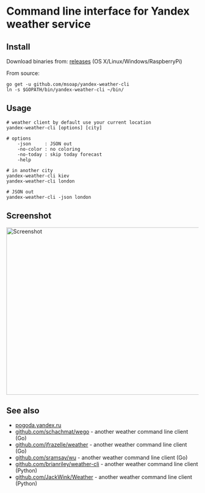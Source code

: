 Command line interface for Yandex weather service
=================================================

Install
-------------------

Download binaries from: [releases](https://github.com/msoap/yandex-weather-cli/releases) (OS X/Linux/Windows/RaspberryPi)

From source:

    go get -u github.com/msoap/yandex-weather-cli
    ln -s $GOPATH/bin/yandex-weather-cli ~/bin/

Usage
-----

    # weather client by default use your current location
    yandex-weather-cli [options] [city]

    # options
        -json     : JSON out
        -no-color : no coloring
        -no-today : skip today forecast
        -help

    # in another city
    yandex-weather-cli kiev
    yandex-weather-cli london

    # JSON out
    yandex-weather-cli -json london

Screenshot
----------
<img src="https://raw.githubusercontent.com/msoap/yandex-weather-cli/misc/img/yandex-weather.go.2015-03-28.0.screenshot.png" align="center" alt="Screenshot" height="439" width="604">

See also
--------

  * [pogoda.yandex.ru](https://pogoda.yandex.ru/)
  * [github.com/schachmat/wego](https://github.com/schachmat/wego) - another weather command line client (Go)
  * [github.com/jfrazelle/weather](https://github.com/jfrazelle/weather) - another weather command line client (Go)
  * [github.com/sramsay/wu](https://github.com/sramsay/wu) - another weather command line client (Go)
  * [github.com/brianriley/weather-cli](https://github.com/brianriley/weather-cli) - another weather command line client (Python)
  * [github.com/JackWink/Weather](https://github.com/JackWink/Weather) - another weather command line client (Python)
